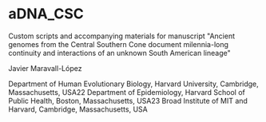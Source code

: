 # aDNA_CSC
Custom scripts and accompanying materials for manuscript "Ancient genomes from the Central Southern Cone document milennia-long continuity and interactions of an unknown South American lineage" 

Javier Maravall-López

Department of Human Evolutionary Biology, Harvard University, Cambridge, Massachusetts, USA22
Department of Epidemiology, Harvard School of Public Health, Boston, Massachusetts, USA23
Broad Institute of MIT and Harvard, Cambridge, Massachusetts, USA
